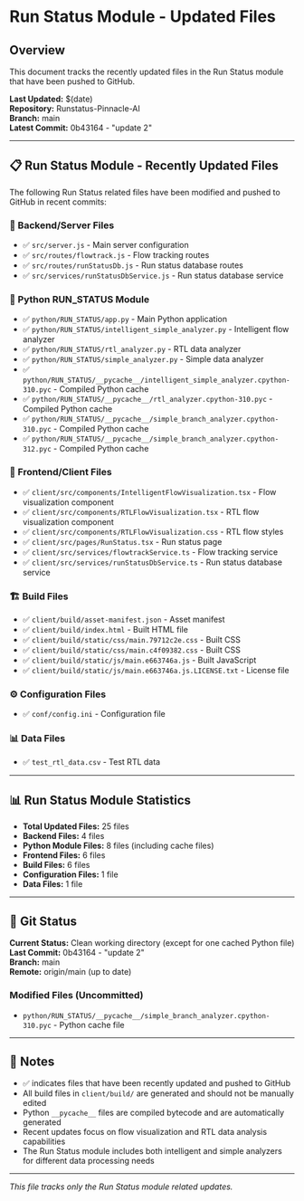 # Run Status Module - Updated Files

## Overview
This document tracks the recently updated files in the Run Status module that have been pushed to GitHub.

**Last Updated:** $(date)  
**Repository:** Runstatus-Pinnacle-AI  
**Branch:** main  
**Latest Commit:** 0b43164 - "update 2"

---

## 📋 Run Status Module - Recently Updated Files

The following Run Status related files have been modified and pushed to GitHub in recent commits:

### 🔧 Backend/Server Files
- ✅ `src/server.js` - Main server configuration
- ✅ `src/routes/flowtrack.js` - Flow tracking routes
- ✅ `src/routes/runStatusDb.js` - Run status database routes
- ✅ `src/services/runStatusDbService.js` - Run status database service

### 🐍 Python RUN_STATUS Module
- ✅ `python/RUN_STATUS/app.py` - Main Python application
- ✅ `python/RUN_STATUS/intelligent_simple_analyzer.py` - Intelligent flow analyzer
- ✅ `python/RUN_STATUS/rtl_analyzer.py` - RTL data analyzer
- ✅ `python/RUN_STATUS/simple_analyzer.py` - Simple data analyzer
- ✅ `python/RUN_STATUS/__pycache__/intelligent_simple_analyzer.cpython-310.pyc` - Compiled Python cache
- ✅ `python/RUN_STATUS/__pycache__/rtl_analyzer.cpython-310.pyc` - Compiled Python cache
- ✅ `python/RUN_STATUS/__pycache__/simple_branch_analyzer.cpython-310.pyc` - Compiled Python cache
- ✅ `python/RUN_STATUS/__pycache__/simple_branch_analyzer.cpython-312.pyc` - Compiled Python cache

### 🎨 Frontend/Client Files
- ✅ `client/src/components/IntelligentFlowVisualization.tsx` - Flow visualization component
- ✅ `client/src/components/RTLFlowVisualization.tsx` - RTL flow visualization component
- ✅ `client/src/components/RTLFlowVisualization.css` - RTL flow styles
- ✅ `client/src/pages/RunStatus.tsx` - Run status page
- ✅ `client/src/services/flowtrackService.ts` - Flow tracking service
- ✅ `client/src/services/runStatusDbService.ts` - Run status database service

### 🏗️ Build Files
- ✅ `client/build/asset-manifest.json` - Asset manifest
- ✅ `client/build/index.html` - Built HTML file
- ✅ `client/build/static/css/main.79712c2e.css` - Built CSS
- ✅ `client/build/static/css/main.c4f09382.css` - Built CSS
- ✅ `client/build/static/js/main.e663746a.js` - Built JavaScript
- ✅ `client/build/static/js/main.e663746a.js.LICENSE.txt` - License file

### ⚙️ Configuration Files
- ✅ `conf/config.ini` - Configuration file

### 📊 Data Files
- ✅ `test_rtl_data.csv` - Test RTL data

---

## 📊 Run Status Module Statistics

- **Total Updated Files:** 25 files
- **Backend Files:** 4 files
- **Python Module Files:** 8 files (including cache files)
- **Frontend Files:** 6 files
- **Build Files:** 6 files
- **Configuration Files:** 1 file
- **Data Files:** 1 file

---

## 🔄 Git Status

**Current Status:** Clean working directory (except for one cached Python file)  
**Last Commit:** 0b43164 - "update 2"  
**Branch:** main  
**Remote:** origin/main (up to date)

### Modified Files (Uncommitted)
- `python/RUN_STATUS/__pycache__/simple_branch_analyzer.cpython-310.pyc` - Python cache file

---

## 📝 Notes

- ✅ indicates files that have been recently updated and pushed to GitHub
- All build files in `client/build/` are generated and should not be manually edited
- Python `__pycache__` files are compiled bytecode and are automatically generated
- Recent updates focus on flow visualization and RTL data analysis capabilities
- The Run Status module includes both intelligent and simple analyzers for different data processing needs

---

*This file tracks only the Run Status module related updates.*